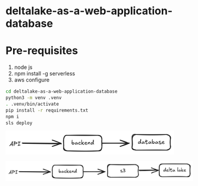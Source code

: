 # deltalake-as-a-web-application-database

# Pre-requisites
1. node js
2. npm install -g serverless
3. aws configure

```bash
cd deltalake-as-a-web-application-database
python3 -m venv .venv
. .venv/bin/activate
pip install -r requirements.txt
npm i
sls deploy
```

![status quo](./status-quo.png)

![with delta lake in s3](./with-delta-lake-in-s3-as-database.png)
